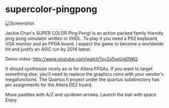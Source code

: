 supercolor-pingpong
===================

![Screenshot](https://dl.dropbox.com/u/15525442/pong.jpg)

Jackie Chan's SUPER COLOR Ping Pong! is an action packed family friendly
ping pong simulator written in VHDL. To play it you need a PS2 keyboard,
VGA monitor and an FPGA board. I expect the game to become a worldwide hit
and justify an ASIC run by 2014 latest. 

Demo video: http://www.youtube.com/watch?v=2aTpoUg0NKQ

It should synthesize nicely as-is for Altera FPGAs. If you want to target
something else, you'll need to replace the graphics roms with your vendor's
megafunctions. The Quartus II project under the quartus subdirectory has 
pin assignments for the Altera DE2 board.

Move paddles with A/Z and up/down arrows. Launch the ball with space. Enjoy.
